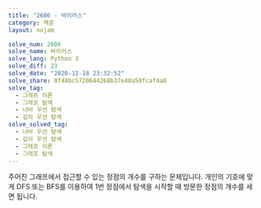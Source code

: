 ```yaml
---
title: "2606 - 바이러스"
category: 백준
layout: nojam

solve_num: 2606
solve_name: 바이러스
solve_lang: Python 3
solve_diff: 23
solve_date: "2020-12-18 23:32:52"
solve_share: 0f48bc5720644268b37e48a58fcaf4a8
solve_tag:
  - 그래프 이론
  - 그래프 탐색
  - 너비 우선 탐색
  - 깊이 우선 탐색
solve_solved_tag:
  - 너비 우선 탐색
  - 깊이 우선 탐색
  - 그래프 이론
  - 그래프 탐색
---
```


주어진 그래프에서 접근할 수 있는 정점의 개수를 구하는 문제입니다. 개인의 기호에 맞게 DFS 또는 BFS를 이용하여 1번 정점에서 탐색을 시작할 때 방문한 정점의 개수를 세면 됩니다.
